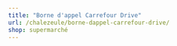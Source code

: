 ```yaml
---
title: "Borne d'appel Carrefour Drive"
url: /chalezeule/borne-dappel-carrefour-drive/
shop: supermarché
---
```

